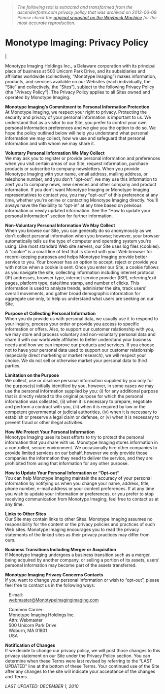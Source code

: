 > *The following text is extracted and transformed from the ascenderfonts.com privacy policy that was archived on 2012-06-09. Please check the [original snapshot on the Wayback Machine](https://web.archive.org/web/20120609042946id_/http%3A//monotypeimaging.com/contact/privacy.aspx) for the most accurate reproduction.*

# Monotype Imaging: Privacy Policy

| 

Monotype Imaging Holdings Inc., a Delaware corporation with its principal place of business at 500 Unicorn Park Drive, and its subsidiaries and affiliates worldwide (collectively, “Monotype Imaging”) makes information, products, and services available on our Websites (each individually, the “Site” and collectively, the “Sites”), subject to the following Privacy Policy (the "Privacy Policy"). The Privacy Policy applies to all Sites owned and operated by Monotype Imaging.

**Monotype Imaging’s Commitment to Personal Information Protection**  
At Monotype Imaging, we respect your right to privacy. Protecting the security and privacy of your personal information is important to us. We understand that as a visitor to our Site, you prefer to control your own personal information preferences and we give you the option to do so. We hope the policy outlined below will help you understand what personal information we may collect, how we use and safeguard that personal information and with whom we may share it.

**Voluntary Personal Information We May Collect**  
We may ask you to register or provide personal information and preferences when you visit certain areas of our Site, request information, purchase products or subscribe to company newsletters. When you provide Monotype Imaging with your name, email address, mailing address, or telephone number, and you don't "opt-out", we may use this information to alert you to company news, new services and other company and product information. If you don't want Monotype Imaging or Monotype Imaging representatives to contact you, you may "opt-out" of this preference at any time, whether you're online or contacting Monotype Imaging directly. You'll always have the flexibility to “opt-in” at any time based on previous information or newly updated information. See the "How to update your personal information" section for further information.

**Non-Voluntary Personal Information We May Collect**  
When you browse our Site, you can generally do so anonymously as we don't collect personal information when you browse; however, your browser automatically tells us the type of computer and operating system you're using. Like most standard Web site servers, our Site uses log files (cookies). A "cookie" is a small line of text that is stored with your Web browser for record-keeping purposes and helps Monotype Imaging provide better service to you. Your browser has an option to accept, reject or provide you with notice when a cookie is sent. Once you enter our Site, a cookie follows as you navigate the site, collecting information including internet protocol (IP) addresses, browser type, internet service provider (ISP), referring/exit pages, platform type, date/time stamp, and number of clicks. This information is used to analyze trends, administer the site, track users' overall movements, and gather broad demographic information for aggregate use only, to help us understand what users are seeking on our Site.

**Purpose of Collecting Personal Information**  
When you do provide us with personal data, we usually use it to respond to your inquiry, process your order or provide you access to specific information or offers. Also, to support our customer relationship with you, we may store and process voluntary and non-voluntary personal data and share it with our worldwide affiliates to better understand your business needs and how we can improve our products and services. If you choose not to have your personal data used to support our customer relationship (especially direct marketing or market research), we will respect your choice. We do not sell or otherwise market your personal data to third parties.

**Limitation on the Purpose**  
We collect, use or disclose personal information supplied by you only for the purpose(s) initially identified by you, however, in some cases we may use the personal information supplied by you: (i) for any additional purpose that is directly related to the original purpose for which the personal information was collected, (ii) when it is necessary to prepare, negotiate and perform a contract with you, (iii) when it is required by law or the competent governmental or judicial authorities, (iv) when it is necessary to establish or preserve a legal claim or defense, or (v) when it is necessary to prevent fraud or other illegal activities.

**How We Protect Your Personal Information**  
Monotype Imaging uses its best efforts to try to protect the personal information that you share with us. Monotype Imaging stores information in a controlled, secure environment. We occasionally hire other companies to provide limited services on our behalf, however we only provide those companies the information they need to deliver the service, and they are prohibited from using that information for any other purpose.

**How to Update Your Personal Information or “Opt-out”**  
You can help Monotype Imaging maintain the accuracy of your personal information by notifying us when you change your name, address, title, phone number, e-mail address or your content preferences. If at any time you wish to update your information or preferences, or you prefer to stop receiving communication from Monotype Imaging, feel free to contact us at any time.

**Links to Other Sites**  
Our Site may contain links to other Sites. Monotype Imaging assumes no responsibility for the content or the privacy policies and practices of such Web sites. Monotype Imaging encourages you to read the privacy statements of the linked sites as their privacy practices may differ from ours.

**Business Transitions Including Merger or Acquisition**  
If Monotype Imaging undergoes a business transition such as a merger, being acquired by another company, or selling a portion of its assets, users' personal information may become part of the assets transferred.

**Monotype Imaging Privacy Concerns Contacts**  
If you want to change your personal information or wish to “opt-out”, please feel free to contact us in the following ways:

   E-mail:  
   [webmaster@MonotypeImagingimaging.com](mailto:webmaster@MonotypeImagingimaging.com)

   Common Carrier:  
   Monotype Imaging Holdings Inc.  
   Attn: Webmaster  
   500 Unicorn Park Drive  
   Woburn, MA 01801  
   USA  


**Notification of Changes**  
If we decide to change our privacy policy, we will post those changes to this privacy statement on our Site under the Privacy Policy section. You can determine when these Terms were last revised by referring to the “LAST UPDATED” line at the bottom of these Terms. Your continued use of the Site after any changes to the site will indicate your acceptance of the changes and Terms.

_LAST UPDATED: DECEMBER 1, 2010_
